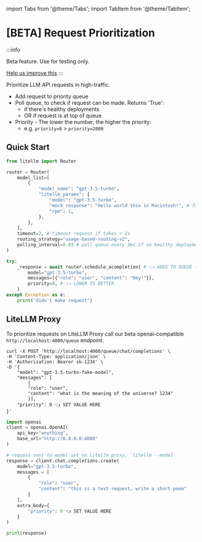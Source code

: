 import Tabs from '@theme/Tabs';
import TabItem from '@theme/TabItem';

# [BETA] Request Prioritization

:::info 

Beta feature. Use for testing only. 

[Help us improve this](https://github.com/BerriAI/litellm/issues)
:::

Prioritize LLM API requests in high-traffic.

- Add request to priority queue
- Poll queue, to check if request can be made. Returns 'True':
    * if there's healthy deployments 
    * OR if request is at top of queue
- Priority - The lower the number, the higher the priority: 
    * e.g. `priority=0` > `priority=2000`

## Quick Start 

```python
from litellm import Router

router = Router(
    model_list=[
        {
            "model_name": "gpt-3.5-turbo",
            "litellm_params": {
                "model": "gpt-3.5-turbo",
                "mock_response": "Hello world this is Macintosh!", # fakes the LLM API call
                "rpm": 1,
            },
        },
    ],
    timeout=2, # timeout request if takes > 2s
    routing_strategy="usage-based-routing-v2",
    polling_interval=0.03 # poll queue every 3ms if no healthy deployments
)

try:
    _response = await router.schedule_acompletion( # 👈 ADDS TO QUEUE + POLLS + MAKES CALL
        model="gpt-3.5-turbo",
        messages=[{"role": "user", "content": "Hey!"}],
        priority=0, # 👈 LOWER IS BETTER
    )
except Exception as e:
    print("didn't make request")
```

## LiteLLM Proxy

To prioritize requests on LiteLLM Proxy call our beta openai-compatible `http://localhost:4000/queue` endpoint. 

<Tabs>
<TabItem value="curl" label="curl">

```curl 
curl -X POST 'http://localhost:4000/queue/chat/completions' \
-H 'Content-Type: application/json' \
-H 'Authorization: Bearer sk-1234' \
-D '{
    "model": "gpt-3.5-turbo-fake-model",
    "messages": [
        {
        "role": "user",
        "content": "what is the meaning of the universe? 1234"
        }],
    "priority": 0 👈 SET VALUE HERE
}'
```

</TabItem>
<TabItem value="openai-sdk" label="OpenAI SDK">

```python
import openai
client = openai.OpenAI(
    api_key="anything",
    base_url="http://0.0.0.0:4000"
)

# request sent to model set on litellm proxy, `litellm --model`
response = client.chat.completions.create(
    model="gpt-3.5-turbo",
    messages = [
        {
            "role": "user",
            "content": "this is a test request, write a short poem"
        }
    ],
    extra_body={ 
        "priority": 0 👈 SET VALUE HERE
    }
)

print(response)
```

</TabItem>
</Tabs>